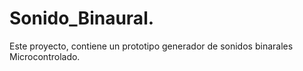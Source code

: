 # Sonido_Binaural.
Este proyecto, contiene un prototipo generador de sonidos binarales Microcontrolado.
